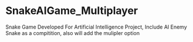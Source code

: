 # SnakeAIGame_Multiplayer

Snake Game Developed For Artificial Intelligence Project, Include AI Enemy Snake as a compitition, also will add the
mulipler option
